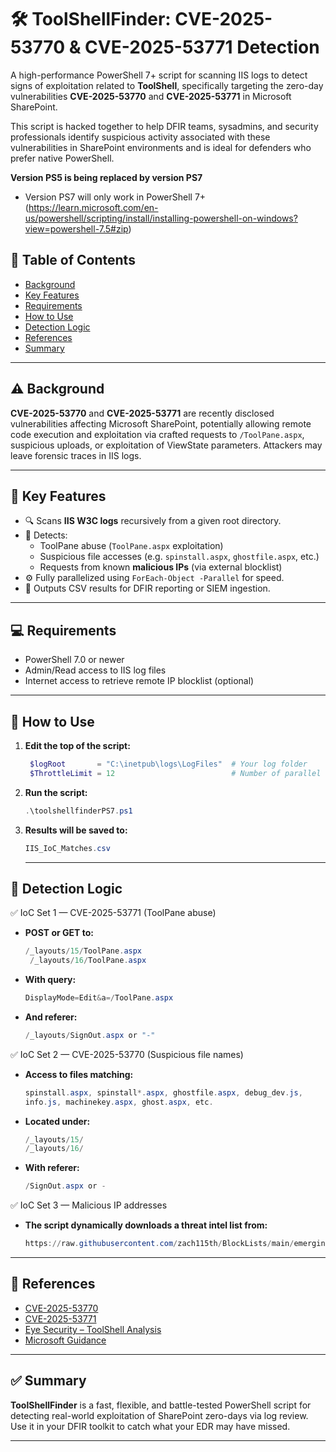 # 🛠️ ToolShellFinder: CVE-2025-53770 & CVE-2025-53771 Detection

A high-performance PowerShell 7+ script for scanning IIS logs to detect signs of exploitation related to **ToolShell**, specifically targeting the zero-day vulnerabilities **CVE-2025-53770** and **CVE-2025-53771** in Microsoft SharePoint.

This script is hacked together to help DFIR teams, sysadmins, and security professionals identify suspicious activity associated with these vulnerabilities in SharePoint environments and is ideal for defenders who prefer native PowerShell.

**Version PS5 is being replaced by version PS7**
- Version PS7 will only work in PowerShell 7+ (https://learn.microsoft.com/en-us/powershell/scripting/install/installing-powershell-on-windows?view=powershell-7.5#zip)

## 📘 Table of Contents

- [Background](#background)
- [Key Features](#key-features)
- [Requirements](#requirements)
- [How to Use](#how-to-use)
- [Detection Logic](#detection-logic)
- [References](#references)
- [Summary](#summary)

---

## ⚠️ Background

**CVE-2025-53770** and **CVE-2025-53771** are recently disclosed vulnerabilities affecting Microsoft SharePoint, potentially allowing remote code execution and exploitation via crafted requests to `/ToolPane.aspx`, suspicious uploads, or exploitation of ViewState parameters. Attackers may leave forensic traces in IIS logs.

---

## 📌 Key Features

- 🔍 Scans **IIS W3C logs** recursively from a given root directory.
- 🧠 Detects:
  - ToolPane abuse (`ToolPane.aspx` exploitation)
  - Suspicious file accesses (e.g. `spinstall.aspx`, `ghostfile.aspx`, etc.)
  - Requests from known **malicious IPs** (via external blocklist)
- ⚙️ Fully parallelized using `ForEach-Object -Parallel` for speed.
- 🧾 Outputs CSV results for DFIR reporting or SIEM ingestion.

---

## 💻 Requirements

- PowerShell 7.0 or newer
- Admin/Read access to IIS log files
- Internet access to retrieve remote IP blocklist (optional)

---

## 🚀 How to Use

1. **Edit the top of the script:**
   ```powershell
    $logRoot       = "C:\inetpub\logs\LogFiles"  # Your log folder
    $ThrottleLimit = 12                          # Number of parallel threads
   ```
2. **Run the script:**
   ```powershell
   .\toolshellfinderPS7.ps1
   ```
3. **Results will be saved to:**

   ```powershell
   IIS_IoC_Matches.csv
   ```

   ---

## 📌 Detection Logic

✅ IoC Set 1 — CVE-2025-53771 (ToolPane abuse)
   - **POST or GET to:**
     ```powershell
     /_layouts/15/ToolPane.aspx
      /_layouts/16/ToolPane.aspx
     ```
   - **With query:**
     ```powershell
     DisplayMode=Edit&a=/ToolPane.aspx
     ```
   - **And referer:**
      ```powershell
     /_layouts/SignOut.aspx or "-"
      ```
✅ IoC Set 2 — CVE-2025-53770 (Suspicious file names)
   - **Access to files matching:**
        ```powershell
        spinstall.aspx, spinstall*.aspx, ghostfile.aspx, debug_dev.js,
        info.js, machinekey.aspx, ghost.aspx, etc.
        ```
   - **Located under:**
        ```powershell
        /_layouts/15/
        /_layouts/16/
        ```
   - **With referer:**
        ```powershell
        /SignOut.aspx or -
        ```
✅ IoC Set 3 — Malicious IP addresses
   - **The script dynamically downloads a threat intel list from:**
        ```powershell
        https://raw.githubusercontent.com/zach115th/BlockLists/main/emerging-threats/2025/toolshell/toolshell_ips.txt
        ```

---

## 📎 References

- [CVE-2025-53770](https://nvd.nist.gov/vuln/detail/CVE-2025-53770)
- [CVE-2025-53771](https://nvd.nist.gov/vuln/detail/CVE-2025-53771)
- [Eye Security – ToolShell Analysis](https://research.eye.security/sharepoint-under-siege/)
- [Microsoft Guidance](https://msrc.microsoft.com/blog/2025/07/customer-guidance-for-sharepoint-vulnerability-cve-2025-53770/)

---

## ✅ Summary

**ToolShellFinder** is a fast, flexible, and battle-tested PowerShell script for detecting real-world exploitation of SharePoint zero-days via log review. Use it in your DFIR toolkit to catch what your EDR may have missed.

---
